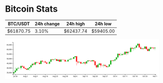 # Bitcoin Stats

BTC/USDT|24h change|24h high|24h low|
|---|---|---|---|
|$61870.75|3.10%|$62437.74|$59405.00|

<img src="./chart.svg">
